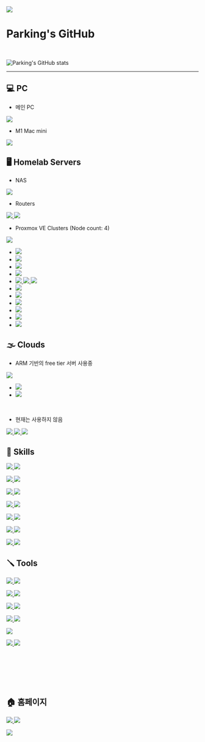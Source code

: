 

<img src="https://capsule-render.vercel.app/api?type=waving&color=87EB87&height=150&section=header" />

# Parking's GitHub

</br>

![Parking's GitHub stats](https://github-readme-stats.vercel.app/api?username=Parking-place&show_icons=true&theme=&locale=kr)

---

## 💻 PC

- 메인 PC

<a href="" target="_blank"><img src="https://img.shields.io/badge/Windows 11-0078D4?style=for-the-badge&logo=windows11&logoColor=ffffff"/> </a>


- M1 Mac mini

<a href="" target="_blank"><img src="https://img.shields.io/badge/mac%20os-000000?style=for-the-badge&logo=apple&logoColor=white"/>  </a>



## 🖥️ Homelab Servers

- NAS

<a href="" target="_blank"><img src="https://img.shields.io/badge/TrueNAS Core-0095D5?style=for-the-badge&logo=truenas&logoColor=ffffff"/>  </a>

- Routers

<a href="" target="_blank"><img src="https://img.shields.io/badge/OPNSense router-D94F00?style=for-the-badge&logo=opnsense&logoColor=white"/>  </a>
<a href="" target="_blank"><img src="https://img.shields.io/badge/tplink router-4ACBD6?style=for-the-badge&logo=tplink&logoColor=white"/>  </a>

- Proxmox VE Clusters (Node count: 4)

<a href="https://prox.parkingplace.co.kr/" target="_blank"><img src="https://img.shields.io/badge/Proxmox VE-E57000?style=for-the-badge&logo=proxmox&logoColor=white"/>  </a>

- <a href="" target="_blank"><img src="https://img.shields.io/badge/NGINX proxy manager-009639?style=for-the-badge&logo=nginx&logoColor=white"/>  </a> 
- <a href="" target="_blank"><img src="https://img.shields.io/badge/jellyfin media server-00A4DC?style=for-the-badge&logo=jellyfin&logoColor=white"/>  </a>
- <a href="" target="_blank"><img src="https://img.shields.io/badge/jenkins ci/cd-D24939?style=for-the-badge&logo=jenkins&logoColor=white"/>  </a>
- <a href="" target="_blank"><img src="https://img.shields.io/badge/pihole DNS-96060C?style=for-the-badge&logo=pihole&logoColor=white"/>  </a>
- <a href="" target="_blank"><img src="https://img.shields.io/badge/mysql db-4479A1?style=for-the-badge&logo=mysql&logoColor=white"/>
<a href="" target="_blank"><img src="https://img.shields.io/badge/in-000000?style=for-the-badge&logo=&logoColor=white"/>
<a href="" target="_blank"><img src="https://img.shields.io/badge/freebsd jail-AB2B28?style=for-the-badge&logo=freebsd&logoColor=ffffff"/>  </a></a>
- <a href="" target="_blank"><img src="https://img.shields.io/badge/wireguard vpn-88171A?style=for-the-badge&logo=wireguard&logoColor=white"/>  </a>
- <a href="" target="_blank"><img src="https://img.shields.io/badge/Ubuntu Cuda-E95420?style=for-the-badge&logo=ubuntu&logoColor=ffffff"/>  </a>
- <a href="" target="_blank"><img src="https://img.shields.io/badge/homeassistant-18BCF2?style=for-the-badge&logo=homeassistant&logoColor=ffffff"/>  </a>
- <a href="" target="_blank"><img src="https://img.shields.io/badge/homebridge-491F59?style=for-the-badge&logo=homebridge&logoColor=ffffff"/>  </a>
- <a href="" target="_blank"><img src="https://img.shields.io/badge/Game servers-000000?style=for-the-badge&logo=steam&logoColor=ffffff"/>  </a>
- <a href="" target="_blank"><img src="https://img.shields.io/badge/telegram sticker bot-26A5E4?style=for-the-badge&logo=telegram&logoColor=ffffff"/>  </a>



## 🌫️ Clouds

- ARM 기반의 free tier 서버 사용중

<a href="" target="_blank"><img src="https://img.shields.io/badge/Oracle Cloud-F80000?style=for-the-badge&logo=oracle&logoColor=white"/>  </a>
- <a href="http://web.parking.pe.kr/" target="_blank"><img src="https://img.shields.io/badge/ezpz project-EE4C2C?style=for-the-badge&logo=pytorch&logoColor=white"/>  </a>
- <a href="" target="_blank"><img src="https://img.shields.io/badge/Airflow-017CEE?style=for-the-badge&logo=apacheairflow&logoColor=white"/>  </a>

<br>

- 현재는 사용하지 않음

<a href="" target="_blank"><img src="https://img.shields.io/badge/Amazon_AWS-FF9900?style=for-the-badge&logo=amazonaws&logoColor=white"/>  </a>
<a href="" target="_blank"><img src="https://img.shields.io/badge/Google_Cloud-4285F4?style=for-the-badge&logo=google-cloud&logoColor=white"/>  </a>
<a href="" target="_blank"><img src="https://img.shields.io/badge/MS%20azure-0089D6?style=for-the-badge&logo=microsoft-azure&logoColor=white"/>  </a>



## 🌆 Skills 

<a href="" target="_blank"><img src="https://img.shields.io/badge/pytorch-EE4C2C?style=for-the-badge&logo=pytorch&logoColor=ffffff"/>  </a> 
<a href="" target="_blank"><img src="https://img.shields.io/badge/python-3776AB?style=for-the-badge&logo=python&logoColor=ffffff"/>  </a>

<a href="" target="_blank"><img src="https://img.shields.io/badge/Docker-2496ED?style=for-the-badge&logo=docker&logoColor=ffffff"/>  </a>
<a href="" target="_blank"><img src="https://img.shields.io/badge/Proxmox VE-E57000?style=for-the-badge&logo=proxmox&logoColor=white"/>  </a>

<a href="" target="_blank"><img src="https://img.shields.io/badge/MySQL-005C84?style=for-the-badge&logo=mysql&logoColor=white"/>  </a>
<a href="" target="_blank"><img src="https://img.shields.io/badge/Airflow-017CEE?style=for-the-badge&logo=Apache%20Airflow&logoColor=white"/>  </a>

<a href="" target="_blank"><img src="https://img.shields.io/badge/WSL-0a97f5?style=for-the-badge&logo=linux&logoColor=white"/>  </a>
<a href="" target="_blank"><img src="https://img.shields.io/badge/jenkins-D24939?style=for-the-badge&logo=jenkins&logoColor=white"/>  </a>

<a href="" target="_blank"><img src="https://img.shields.io/badge/C%23-239120?style=for-the-badge&logo=csharp&logoColor=ffffff"/>  </a>
<a href="" target="_blank"><img src="https://img.shields.io/badge/C++-00599C?style=for-the-badge&logo=cplusplus&logoColor=ffffff"/>  </a>

<a href="" target="_blank"><img src="	https://img.shields.io/badge/HTML-0066CC?style=for-the-badge&logo=html5&logoColor=white"/> </a>
<a href="" target="_blank"><img src="	https://img.shields.io/badge/CSS-1486AD?&style=for-the-badge&logo=css3&logoColor=white"/> </a>

<a href="" target="_blank"><img src="https://img.shields.io/badge/node.js-339933?style=for-the-badge&logo=nodedotjs&logoColor=ffffff"/> </a>
<a href="" target="_blank"><img src="https://img.shields.io/badge/JavaScript-F7DF1E?style=for-the-badge&logo=javascript&logoColor=ffffff"/> </a>


## 🪛 Tools

<a href="" target="_blank"><img src="https://img.shields.io/badge/VS-5C2D91?style=for-the-badge&logo=visualstudio&logoColor=ffffff"/> 
<a href="" target="_blank"><img src="https://img.shields.io/badge/VS%20Code-007ACC?style=for-the-badge&logo=visualstudiocode&logoColor=ffffff"/> 

<a href="" target="_blank"><img src="https://img.shields.io/badge/Colab-F9AB00?style=for-the-badge&logo=googlecolab&color=525252"/> 
<a href="" target="_blank"><img src="https://img.shields.io/badge/Jupyter-F37626?style=for-the-badge&logo=jupyter&logoColor=ffffff"/> 

<a href="" target="_blank"><img src="https://img.shields.io/badge/anaconda-44A833?style=for-the-badge&logo=anaconda&logoColor=ffffff"/>  </a>
<a href="" target="_blank"><img src="https://img.shields.io/badge/dbeaver-382923?style=for-the-badge&logo=dbeaver&logoColor=ffffff"/>  </a>

<a href="" target="_blank"><img src="https://img.shields.io/badge/Unity-000000?style=for-the-badge&logo=unity&logoColor=ffffff"/> </a>
<a href="" target="_blank"><img src="https://img.shields.io/badge/unreal-0E1128?style=for-the-badge&logo=unrealengine&logoColor=ffffff"/> </a>

<a href="" target="_blank"><img src="https://img.shields.io/badge/windows terminal-4D4D4D?style=for-the-badge&logo=windowsterminal&logoColor=ffffff"/> </a>

<a href="" target="_blank"><img src="https://img.shields.io/badge/termius-000000?style=for-the-badge&logo=termius&logoColor=ffffff"/> </a>
<a href="" target="_blank"><img src="https://img.shields.io/badge/iterm2-000000?style=for-the-badge&logo=iterm2&logoColor=ffffff"/> </a>



</br></br></br></br></br>

## 🏠 홈페이지

<a href="https://github.com/parking-place" target="_blank"><img src="https://img.shields.io/badge/GitHub-181717?style=for-the-badge&logo=github&logoColor=ffffff"/> </a>
<a href="https://hub.docker.com/u/parkingplace" target="_blank"><img src="https://img.shields.io/badge/DockerHub-2496ED?style=for-the-badge&logo=docker&logoColor=ffffff"/> </a>


<img src="https://capsule-render.vercel.app/api?type=waving&color=87EB87&height=150&section=footer" />



<!--
<a href="" target="_blank"><img src="https://img.shields.io/badge/Nvidia-76B900?style=for-the-badge&logo=nvidia&logoColor=ffffff"/> 
<a href="" target="_blank"><img src="https://img.shields.io/badge/AMD-ED1C24?style=for-the-badge&logo=amd&logoColor=ffffff"/> 
<a href="" target="_blank"><img src="https://img.shields.io/badge/Intel-0071C5?style=for-the-badge&logo=intel&logoColor=ffffff"/> 

<a href="" target="_blank"><img src="https://img.shields.io/badge/unreal-0E1128?style=뱃지모양&logo=unrealengine&logoColor=ffffff"/> 
<a href="" target="_blank"><img src="https://img.shields.io/badge/unreal-0E1128?style=뱃지모양&logo=unrealengine&logoColor=ffffff"/> 
<a href="" target="_blank"><img src="https://img.shields.io/badge/Ubuntu-E95420?style=뱃지모양&logo=ubuntu&logoColor=ffffff"/> 
<a href="" target="_blank"><img src="https://img.shields.io/badge/Ubuntu-E95420?style=뱃지모양&logo=ubuntu&logoColor=ffffff"/> 

-->